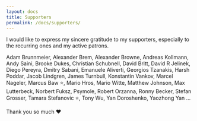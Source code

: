 ```yaml
---
layout: docs
title: Supporters
permalink: /docs/supporters/
---
```


I would like to express my sincere gratitude to my supporters, especially to the recurring ones and my active patrons.

Adam Brunnmeier,
Alexander Brem,
Alexander Browne,
Andreas Kollmann,
Andy Saini,
Brooke Dukes,
Christian Schubnell,
David Britt,
David R Jelinek,
Diego Pereyra,
Dmitry Sabani,
Emanuele Aliverti,
Georgios Tzanakis,
Harsh Poddar,
Jacob Lindgren,
James Turnbull,
Konstantin Vankov,
Marcel Nageler,
Marcus Baw ⭐️,
Mario Hros,
Mario Witte,
Matthew Johnson,
Max Lutterbeck,
Norbert Fuksz,
Psymole,
Robert Orzanna,
Ronny Becker,
Stefan Grosser,
Tamara Stefanovic ⭐️,
Tony Wu,
Yan Doroshenko,
Yaozhong Yan …

Thank you so much ❤️
